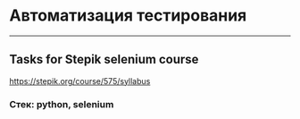 # Автоматизация тестирования

---

## Tasks for Stepik selenium course 
https://stepik.org/course/575/syllabus


### Стек: python, selenium

